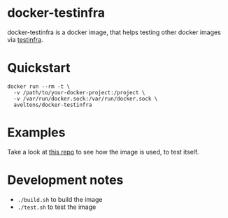 # docker-testinfra

docker-testinfra is a docker image, that helps testing other docker images via [testinfra](https://testinfra.readthedocs.io/).

# Quickstart

    docker run --rm -t \
      -v /path/to/your-docker-project:/project \
      -v /var/run/docker.sock:/var/run/docker.sock \
      aveltens/docker-testinfra

# Examples

Take a look at [this repo](https://github.com/angelo-v/docker-testinfra) to see how the image is used, to test itself.

# Development notes

* `./build.sh` to build the image
* `./test.sh` to test the image
